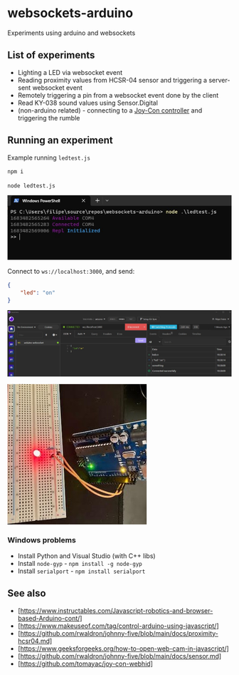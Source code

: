 # websockets-arduino

Experiments using arduino and websockets

## List of experiments

- Lighting a LED via websocket event
- Reading proximity values from HCSR-04 sensor and triggering a server-sent websocket event
- Remotely triggering a pin from a websocket event done by the client
- Read KY-038 sound values using Sensor.Digital
- (non-arduino related) - connecting to a [Joy-Con controller](https://en.wikipedia.org/wiki/Joy-Con) and triggering the rumble

## Running an experiment

Example running `ledtest.js`

```shell
npm i

node ledtest.js
```

![example screenshot](example.jpg)

Connect to `ws://localhost:3000`, and send:

```json
{
    "led": "on"
}
```

![insomnia example websocket connection](insomnia-led.jpg)

![example of led on, arduino](led-arduino.jpg)

### Windows problems

- Install Python and Visual Studio (with C++ libs)
- Install `node-gyp` - `npm install -g node-gyp`
- Install `serialport` - `npm install serialport`

## See also

- [https://www.instructables.com/Javascript-robotics-and-browser-based-Arduino-cont/]
- [https://www.makeuseof.com/tag/control-arduino-using-javascript/]
- [https://github.com/rwaldron/johnny-five/blob/main/docs/proximity-hcsr04.md]
- [https://www.geeksforgeeks.org/how-to-open-web-cam-in-javascript/]
- [https://github.com/rwaldron/johnny-five/blob/main/docs/sensor.md]
- [https://github.com/tomayac/joy-con-webhid]
